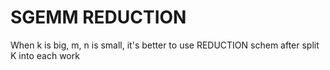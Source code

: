 # SGEMM REDUCTION

When k is big, m, n is small, it's better to use REDUCTION schem after split K into each work